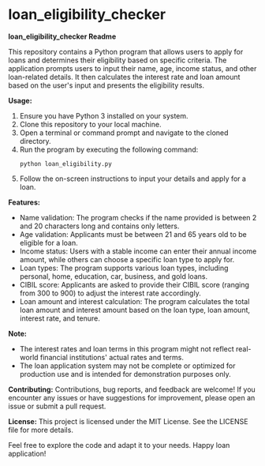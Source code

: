 # loan_eligibility_checker

**loan_eligibility_checker Readme**

This repository contains a Python program that allows users to apply for loans and determines their eligibility based on specific criteria. The application prompts users to input their name, age, income status, and other loan-related details. It then calculates the interest rate and loan amount based on the user's input and presents the eligibility results.

**Usage:**

1. Ensure you have Python 3 installed on your system.
2. Clone this repository to your local machine.
3. Open a terminal or command prompt and navigate to the cloned directory.
4. Run the program by executing the following command:
   ```
   python loan_eligibility.py
   ```
5. Follow the on-screen instructions to input your details and apply for a loan.

**Features:**

- Name validation: The program checks if the name provided is between 2 and 20 characters long and contains only letters.
- Age validation: Applicants must be between 21 and 65 years old to be eligible for a loan.
- Income status: Users with a stable income can enter their annual income amount, while others can choose a specific loan type to apply for.
- Loan types: The program supports various loan types, including personal, home, education, car, business, and gold loans.
- CIBIL score: Applicants are asked to provide their CIBIL score (ranging from 300 to 900) to adjust the interest rate accordingly.
- Loan amount and interest calculation: The program calculates the total loan amount and interest amount based on the loan type, loan amount, interest rate, and tenure.

**Note:**

- The interest rates and loan terms in this program might not reflect real-world financial institutions' actual rates and terms.
- The loan application system may not be complete or optimized for production use and is intended for demonstration purposes only.

**Contributing:**
Contributions, bug reports, and feedback are welcome! If you encounter any issues or have suggestions for improvement, please open an issue or submit a pull request.

**License:**
This project is licensed under the MIT License. See the LICENSE file for more details.

Feel free to explore the code and adapt it to your needs. Happy loan application!
